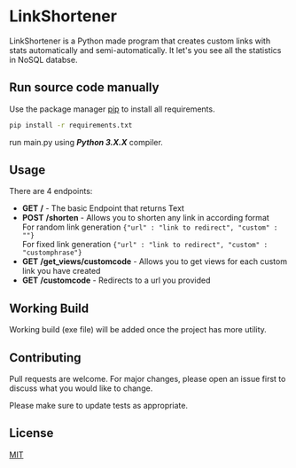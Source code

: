 # LinkShortener

LinkShortener is a Python made program that creates custom links with stats automatically and semi-automatically. It let's you see all the statistics in NoSQL databse.

## Run source code manually

Use the package manager [pip](https://pip.pypa.io/en/stable/) to install all requirements.

```bash
pip install -r requirements.txt
```

run main.py using ***Python **3.X.X***** compiler.


## Usage
There are 4 endpoints:
* **GET** **/** - The basic Endpoint that returns Text 
* **POST** **/shorten** - Allows you to shorten any link in according format  
   For random link generation ```{"url" : "link to redirect", "custom" : ""}```  
   For fixed link generation ```{"url" : "link to redirect", "custom" : "customphrase"}```  
* **GET** **/get_views/customcode** - Allows you to get views for each custom link you have created
* **GET** **/customcode** - Redirects to a url you provided
## Working Build

Working build (exe file) will be added once the project has more utility.

## Contributing

Pull requests are welcome. For major changes, please open an issue first
to discuss what you would like to change.

Please make sure to update tests as appropriate.

## License

[MIT](https://choosealicense.com/licenses/mit/)

